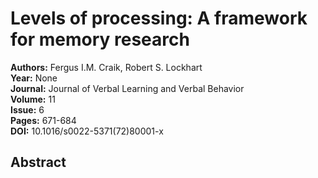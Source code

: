 # Levels of processing: A framework for memory research

**Authors:** Fergus I.M. Craik, Robert S. Lockhart  
**Year:** None  
**Journal:** Journal of Verbal Learning and Verbal Behavior  
**Volume:** 11  
**Issue:** 6  
**Pages:** 671-684  
**DOI:** 10.1016/s0022-5371(72)80001-x  

## Abstract


